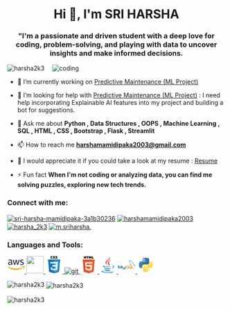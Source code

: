 <h1 align="center">Hi 👋, I'm SRI HARSHA</h1>
<h3 align="center">"I'm a passionate and driven student with a deep love for coding, problem-solving, and playing with data to uncover insights and make informed decisions.</h3>

<img align="right" alt="coding" width="400" src="https://user-images.githubusercontent.com/115187902/230700872-d5f44b85-56c7-4e27-80a4-6e2db901e60c.gif">

<p align="left"> <img src="https://komarev.com/ghpvc/?username=harsha2k3&label=Profile%20views&color=0e75b6&style=flat" alt="harsha2k3" /> </p>

- 🔭 I’m currently working on [Predictive Maintenance (ML Project)](https://github.com/Harsha2k3/predictive_maintenance_ML_Project)

- 🤝 I’m looking for help with [Predictive Maintenance (ML Project)](https://github.com/Harsha2k3/predictive_maintenance_ML_Project) : I need help incorporating Explainable AI features into my project and building a bot for suggestions.

- 💬 Ask me about **Python , Data Structures , OOPS , Machine Learning , SQL , HTML , CSS , Bootstrap , Flask , Streamlit**

- 📫 How to reach me **harshamamidipaka2003@gmail.com**

- 📄 I would appreciate it if you could take a look at my resume : [Resume](https://drive.google.com/file/d/1-5HWZn-hogfMM_vMDkC9v3WSO0q8iYaK/view?usp=sharing)

- ⚡ Fun fact **When I'm not coding or analyzing data, you can find me solving puzzles, exploring new tech trends.**

<h3 align="left">Connect with me:</h3> 
<p align="left">
<a href="https://linkedin.com/in/sri-harsha-mamidipaka-3a1b30236" target="blank"><img align="center" src="https://raw.githubusercontent.com/rahuldkjain/github-profile-readme-generator/master/src/images/icons/Social/linked-in-alt.svg" alt="sri-harsha-mamidipaka-3a1b30236" height="30" width="40" /></a>
<a href="https://instagram.com/harshamamidipaka2003" target="blank"><img align="center" src="https://raw.githubusercontent.com/rahuldkjain/github-profile-readme-generator/master/src/images/icons/Social/instagram.svg" alt="harshamamidipaka2003" height="30" width="40" /></a>
<a href="https://www.leetcode.com/harsha_2k3" target="blank"><img align="center" src="https://raw.githubusercontent.com/rahuldkjain/github-profile-readme-generator/master/src/images/icons/Social/leet-code.svg" alt="harsha_2k3" height="30" width="40" /></a>
<a href="https://discord.gg/m.sriharsha." target="blank"><img align="center" src="https://raw.githubusercontent.com/rahuldkjain/github-profile-readme-generator/master/src/images/icons/Social/discord.svg" alt="m.sriharsha." height="30" width="40" /></a>
</p>

<h3 align="left">Languages and Tools:</h3>
<p align="left"> <a href="https://aws.amazon.com" target="_blank" rel="noreferrer"> <img src="https://raw.githubusercontent.com/devicons/devicon/master/icons/amazonwebservices/amazonwebservices-original-wordmark.svg" alt="aws" width="40" height="40"/> </a> <a href="https://getbootstrap.com" target="_blank" rel="noreferrer"> <img src="https://img.icons8.com/?size=100&id=ldQqWiIRv9bc&format=png&color=000000" width="40" height="40"/> </a> <a href="https://www.w3schools.com/css/" target="_blank" rel="noreferrer"> <img src="https://raw.githubusercontent.com/devicons/devicon/master/icons/css3/css3-original-wordmark.svg" alt="css3" width="40" height="40"/> </a> </a> <a href="https://git-scm.com/" target="_blank" rel="noreferrer"> <img src="https://www.vectorlogo.zone/logos/git-scm/git-scm-icon.svg" alt="git" width="40" height="40"/> </a> <a href="https://www.w3.org/html/" target="_blank" rel="noreferrer"> <img src="https://raw.githubusercontent.com/devicons/devicon/master/icons/html5/html5-original-wordmark.svg" alt="html5" width="40" height="40"/> </a> <a href="https://www.java.com" target="_blank" rel="noreferrer"> <img src="https://raw.githubusercontent.com/devicons/devicon/master/icons/java/java-original.svg" alt="java" width="40" height="40"/> </a> <a href="https://www.mysql.com/" target="_blank" rel="noreferrer"> <img src="https://raw.githubusercontent.com/devicons/devicon/master/icons/mysql/mysql-original-wordmark.svg" alt="mysql" width="40" height="40"/> </a> <a href="https://www.python.org" target="_blank" rel="noreferrer"> <img src="https://raw.githubusercontent.com/devicons/devicon/master/icons/python/python-original.svg" alt="python" width="40" height="40"/> </a> </p>


<p><img align="left" src="https://github-readme-stats.vercel.app/api/top-langs?username=harsha2k3&show_icons=true&locale=en&layout=compact" alt="harsha2k3" /></p>

<p>&nbsp;<img align="center" src="https://github-readme-stats.vercel.app/api?username=harsha2k3&show_icons=true&locale=en" alt="harsha2k3" /></p>

<p><img align="center" src="https://github-readme-streak-stats.herokuapp.com/?user=harsha2k3&" alt="harsha2k3" /></p>
